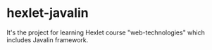 # hexlet-javalin

It's the project for learning Hexlet course "web-technologies" which includes Javalin framework.
